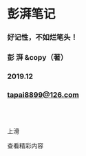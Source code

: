 # 彭湃笔记

### 好记性，不如烂笔头！

### 彭 湃 &copy（著）

### 2019.12

### tapai8899@126.com
<br>

<br>


上滑

查看精彩内容

